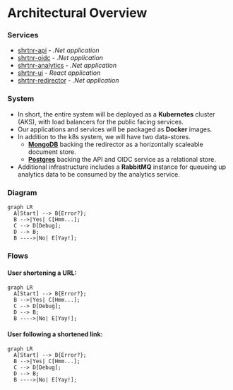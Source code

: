 # Architectural Overview

### Services

- [shrtnr-api](services/shrtnr-api.md) - _.Net application_
- [shrtnr-oidc](services/shrtnr-oidc.md) - _.Net application_
- [shrtnr-analytics](services/shrtnr-analytics.md) - _.Net application_
- [shrtnr-ui](services/shrtnr-ui.md) - _React application_
- [shrtnr-redirector](services/shrtnr-redirector.md) - _.Net application_

### System

- In short, the entire system will be deployed as a **Kubernetes** cluster (AKS), with load balancers for the public facing services.
- Our applications and services will be packaged as **Docker** images.
- In addition to the k8s system, we will have two data-stores.
    - [**MongoDB**](data-stores/shrtnr-redirector-store.md) backing the redirector as a horizontally scaleable document store.
    - [**Postgres**](data-stores/shrtnr-db.md) backing the API and OIDC service as a relational store.
- Additional infrastructure includes a __RabbitMQ__ instance for queueing up analytics data to be consumed by the analytics service.

### Diagram

``` mermaid
graph LR
  A[Start] --> B{Error?};
  B -->|Yes| C[Hmm...];
  C --> D[Debug];
  D --> B;
  B ---->|No| E[Yay!];
```


### Flows

#### User shortening a URL:

``` mermaid
graph LR
  A[Start] --> B{Error?};
  B -->|Yes| C[Hmm...];
  C --> D[Debug];
  D --> B;
  B ---->|No| E[Yay!];
```

#### User following a shortened link:

``` mermaid
graph LR
  A[Start] --> B{Error?};
  B -->|Yes| C[Hmm...];
  C --> D[Debug];
  D --> B;
  B ---->|No| E[Yay!];
```